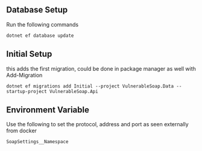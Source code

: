 ﻿## Database Setup

Run the following commands


```dotnet ef database update```

## Initial Setup

this adds the first migration, could be done in package manager as well with Add-Migration

```dotnet ef migrations add Initial --project VulnerableSoap.Data --startup-project VulnerableSoap.Api```


## Environment Variable

Use the following to set the protocol, address and port as seen externally from docker

```SoapSettings__Namespace```
